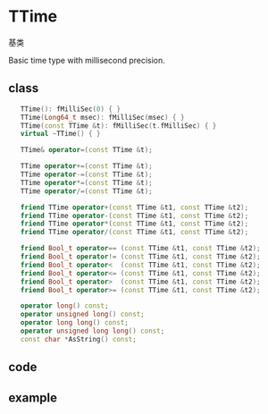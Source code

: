 <!-- TTime.md --- 
;; 
;; Description: 
;; Author: Hongyi Wu(吴鸿毅)
;; Email: wuhongyi@qq.com 
;; Created: 二 9月 13 18:18:45 2016 (+0800)
;; Last-Updated: 一 10月 31 20:50:13 2016 (+0800)
;;           By: Hongyi Wu(吴鸿毅)
;;     Update #: 2
;; URL: http://wuhongyi.cn -->

# TTime

基类

Basic time type with millisecond precision.

## class

```cpp
   TTime(): fMilliSec(0) { }
   TTime(Long64_t msec): fMilliSec(msec) { }
   TTime(const TTime &t): fMilliSec(t.fMilliSec) { }
   virtual ~TTime() { }

   TTime& operator=(const TTime &t);

   TTime operator+=(const TTime &t);
   TTime operator-=(const TTime &t);
   TTime operator*=(const TTime &t);
   TTime operator/=(const TTime &t);

   friend TTime operator+(const TTime &t1, const TTime &t2);
   friend TTime operator-(const TTime &t1, const TTime &t2);
   friend TTime operator*(const TTime &t1, const TTime &t2);
   friend TTime operator/(const TTime &t1, const TTime &t2);

   friend Bool_t operator== (const TTime &t1, const TTime &t2);
   friend Bool_t operator!= (const TTime &t1, const TTime &t2);
   friend Bool_t operator<  (const TTime &t1, const TTime &t2);
   friend Bool_t operator<= (const TTime &t1, const TTime &t2);
   friend Bool_t operator>  (const TTime &t1, const TTime &t2);
   friend Bool_t operator>= (const TTime &t1, const TTime &t2);

   operator long() const;
   operator unsigned long() const;
   operator long long() const;
   operator unsigned long long() const;
   const char *AsString() const;
```


## code




## example




<!-- TTime.md ends here -->
